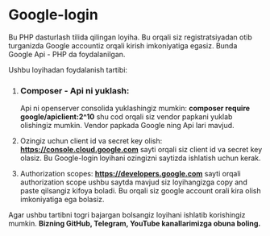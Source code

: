 # Google-login
 
Bu PHP dasturlash tilida qilingan loyiha. Bu orqali siz registratsiyadan otib turganizda Google accountiz orqali kirish imkoniyatiga egasiz. Bunda Google Api - PHP da foydalanilgan.

Ushbu loyihadan foydalanish tartibi:


1) <h3>Composer - Api ni yuklash: </h3> Api ni openserver consolida yuklashingiz mumkin: <b>composer require google/apiclient:2^10</b> shu cod orqali siz vendor papkani yuklab olishingiz mumkin. Vendor papkada Google ning Api lari mavjud.


2) Ozingiz uchun client id va secret key olish: <b>https://console.cloud.google.com</b> sayti orqali siz client id va secret key olasiz. Bu Google-login loyihani ozingizni saytizda ishlatish uchun kerak.


3) Authorization scopes: <b>https://developers.google.com</b> sayti orqali authorization scope ushbu saytda mavjud siz loyihangizga copy and paste qilsangiz kifoya boladi. Bu orqali siz google account orali kira olish imkoniyatiga ega bolasiz.


Agar ushbu tartibni togri bajargan bolsangiz loyihani ishlatib korishingiz mumkin. <b>Bizning GitHub, Telegram, YouTube kanallarimizga obuna boling.</b>
